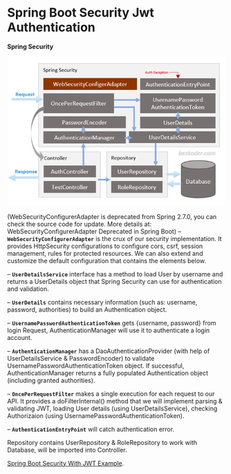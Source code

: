 # Spring Boot Security Jwt Authentication
**Spring Security**

![img.png](image/spring-security.png)

(WebSecurityConfigurerAdapter is deprecated from Spring 2.7.0, you can check the source code for update. More details at:
WebSecurityConfigurerAdapter Deprecated in Spring Boot)
– **`WebSecurityConfigurerAdapter`** is the crux of our security implementation. It provides HttpSecurity configurations to configure cors, csrf, session management, rules for protected resources. We can also extend and customize the default configuration that contains the elements below.

– **`UserDetailsService`** interface has a method to load User by username and returns a UserDetails object that Spring Security can use for authentication and validation.

– **`UserDetails`** contains necessary information (such as: username, password, authorities) to build an Authentication object.

– **`UsernamePasswordAuthenticationToken`** gets {username, password} from login Request, AuthenticationManager will use it to authenticate a login account.

– **`AuthenticationManager`** has a DaoAuthenticationProvider (with help of UserDetailsService & PasswordEncoder) to validate UsernamePasswordAuthenticationToken object. If successful, AuthenticationManager returns a fully populated Authentication object (including granted authorities).

– **`OncePerRequestFilter`** makes a single execution for each request to our API. It provides a doFilterInternal() method that we will implement parsing & validating JWT, loading User details (using UserDetailsService), checking Authorizaion (using UsernamePasswordAuthenticationToken).

– **`AuthenticationEntryPoint`** will catch authentication error.

Repository contains UserRepository & RoleRepository to work with Database, will be imported into Controller.

[Spring Boot Security With JWT Example](https://www.bezkoder.com/spring-boot-jwt-authentication/).

